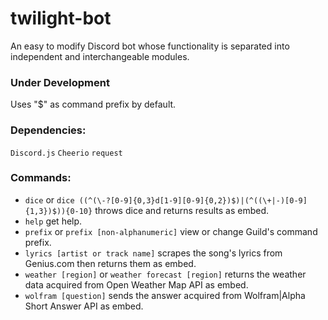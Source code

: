 # twilight-bot 
An easy to modify Discord bot whose functionality is separated into independent and interchangeable modules.

### Under Development
Uses "$" as command prefix by default.

### Dependencies: 
`Discord.js` `Cheerio` `request`

### Commands: 
 - `dice` or `dice ((^(\-?[0-9]{0,3}d[1-9][0-9]{0,2})$)|(^((\+|-)[0-9]{1,3})$)){0-10}` throws dice and returns results as embed.
 - `help` get help.
 - `prefix` or `prefix [non-alphanumeric]` view or change Guild's command prefix.
 - `lyrics [artist or track name]` scrapes the song's lyrics from Genius.com then returns them as embed.
 - `weather [region]` or `weather forecast [region]` returns the weather data acquired from Open Weather Map API as embed. 
 - `wolfram [question]` sends the answer acquired from Wolfram|Alpha Short Answer API as embed.
